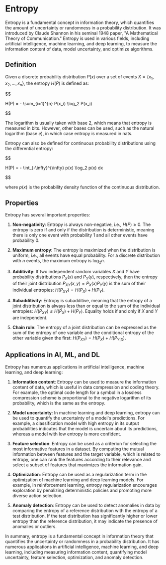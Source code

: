 # Entropy

Entropy is a fundamental concept in information theory, which quantifies the amount of uncertainty or randomness in a probability distribution. It was introduced by Claude Shannon in his seminal 1948 paper, "A Mathematical Theory of Communication." Entropy is used in various fields, including artificial intelligence, machine learning, and deep learning, to measure the information content of data, model uncertainty, and optimize algorithms.

## Definition

Given a discrete probability distribution $P(x)$ over a set of events $X = \{x_1, x_2, ..., x_n\}$, the entropy $H(P)$ is defined as:


$$

H(P) = - \sum_{i=1}^{n} P(x_i) \log_2 P(x_i)

$$


The logarithm is usually taken with base 2, which means that entropy is measured in bits. However, other bases can be used, such as the natural logarithm (base $e$), in which case entropy is measured in nats.

Entropy can also be defined for continuous probability distributions using the differential entropy:


$$

H(P) = - \int_{-\infty}^{\infty} p(x) \log_2 p(x) dx

$$


where $p(x)$ is the probability density function of the continuous distribution.

## Properties

Entropy has several important properties:

1. **Non-negativity**: Entropy is always non-negative, i.e., $H(P) \geq 0$. The entropy is zero if and only if the distribution is deterministic, meaning there is only one event with probability 1 and all other events have probability 0.

2. **Maximum entropy**: The entropy is maximized when the distribution is uniform, i.e., all events have equal probability. For a discrete distribution with $n$ events, the maximum entropy is $\log_2 n$.

3. **Additivity**: If two independent random variables $X$ and $Y$ have probability distributions $P_X(x)$ and $P_Y(y)$, respectively, then the entropy of their joint distribution $P_{XY}(x, y) = P_X(x)P_Y(y)$ is the sum of their individual entropies: $H(P_{XY}) = H(P_X) + H(P_Y)$.

4. **Subadditivity**: Entropy is subadditive, meaning that the entropy of a joint distribution is always less than or equal to the sum of the individual entropies: $H(P_{XY}) \leq H(P_X) + H(P_Y)$. Equality holds if and only if $X$ and $Y$ are independent.

5. **Chain rule**: The entropy of a joint distribution can be expressed as the sum of the entropy of one variable and the conditional entropy of the other variable given the first: $H(P_{XY}) = H(P_X) + H(P_{Y|X})$.

## Applications in AI, ML, and DL

Entropy has numerous applications in artificial intelligence, machine learning, and deep learning:

1. **Information content**: Entropy can be used to measure the information content of data, which is useful in data compression and coding theory. For example, the optimal code length for a symbol in a lossless compression scheme is proportional to the negative logarithm of its probability, which is the same as the entropy.

2. **Model uncertainty**: In machine learning and deep learning, entropy can be used to quantify the uncertainty of a model's predictions. For example, a classification model with high entropy in its output probabilities indicates that the model is uncertain about its predictions, whereas a model with low entropy is more confident.

3. **Feature selection**: Entropy can be used as a criterion for selecting the most informative features in a dataset. By computing the mutual information between features and the target variable, which is related to entropy, one can rank the features according to their relevance and select a subset of features that maximizes the information gain.

4. **Optimization**: Entropy can be used as a regularization term in the optimization of machine learning and deep learning models. For example, in reinforcement learning, entropy regularization encourages exploration by penalizing deterministic policies and promoting more diverse action selection.

5. **Anomaly detection**: Entropy can be used to detect anomalies in data by comparing the entropy of a reference distribution with the entropy of a test distribution. If the test distribution has significantly higher or lower entropy than the reference distribution, it may indicate the presence of anomalies or outliers.

In summary, entropy is a fundamental concept in information theory that quantifies the uncertainty or randomness in a probability distribution. It has numerous applications in artificial intelligence, machine learning, and deep learning, including measuring information content, quantifying model uncertainty, feature selection, optimization, and anomaly detection.
